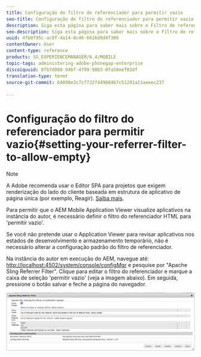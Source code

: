 ```yaml
---
title: Configuração do filtro do referenciador para permitir vazio
seo-title: Configuração do filtro do referenciador para permitir vazio
description: Siga esta página para saber mais sobre o Filtro de referenciador. Para permitir que o AEM Mobile Application Viewer visualize aplicativos na instância do autor, é necessário definir o filtro do referenciador HTML para 'permitir vazio'.
seo-description: Siga esta página para saber mais sobre o Filtro de referenciador. Para permitir que o AEM Mobile Application Viewer visualize aplicativos na instância do autor, é necessário definir o filtro do referenciador HTML para 'permitir vazio'.
uuid: 4fb0f95c-ac8f-4a14-8c46-6616d9d4f380
contentOwner: User
content-type: reference
products: SG_EXPERIENCEMANAGER/6.4/MOBILE
topic-tags: administering-adobe-phonegap-enterprise
discoiquuid: 8fb7d088-94bf-4799-98b3-8fa58eef83df
translation-type: tm+mt
source-git-commit: 64090e3c7cf722f44968467c51291a11aeeec237

---
```



# Configuração do filtro do referenciador para permitir vazio{#setting-your-referrer-filter-to-allow-empty}

>[!NOTE]
>
>A Adobe recomenda usar o Editor SPA para projetos que exigem renderização do lado do cliente baseada em estrutura de aplicativo de página única (por exemplo, Reagir). [Saiba mais](/help/sites-developing/spa-overview.md).

Para permitir que o AEM Mobile Application Viewer visualize aplicativos na instância do autor, é necessário definir o filtro do referenciador HTML para &#39;permitir vazio&#39;.

Se você não pretende usar o Application Viewer para revisar aplicativos nos estados de desenvolvimento e armazenamento temporário, não é necessário alterar a configuração padrão do filtro de referenciador.

Na instância do autor em execução do AEM, navegue até: [http://localhost:4502/system/console/configMgr](http://localhost:4502/system/console/configMgr) e pesquise por &quot;Apache Sling Referrer Filter&quot;. Clique para editar o filtro do referenciador e marque a caixa de seleção &#39;permitir vazio&#39; (veja a imagem abaixo). Em seguida, pressione o botão salvar e feche a página do navegador.

![Configurações do filtro do referenciador](assets/chlimage_1-106.png)
